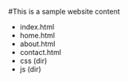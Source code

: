#This is a sample website content 
- index.html
- home.html
- about.html
- contact.html
- css (dir)
- js (dir)